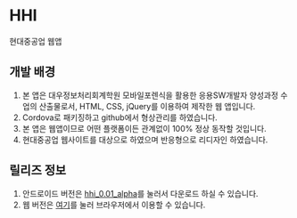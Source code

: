 # HHI
현대중공업 웹앱

## 개발 배경
1. 본 앱은 대우정보처리회계학원 모바일포렌식을 활용한 응용SW개발자 양성과정 수업의 산출물로서, HTML, CSS, jQuery를 이용하여 제작한 웹 앱입니다.
1. Cordova로 패키징하고 github에서 형상관리를 하였습니다.
1. 본 앱은 웹앱이므로 어떤 플랫폼이든 관계없이 100% 정상 동작할 것입니다.
1. 현대중공업 웹사이트를 대상으로 하였으며 반응형으로 리디자인 하였습니다.

## 릴리즈 정보
1. 안드로이드 버전은 [hhi_0.01_alpha](https://github.com/flatRiver-mon/HHI/raw/master/hhi.apk)를 눌러서 다운로드 하실 수 있습니다.
2. 웹 버전은 [여기](http://kpk0416.dothome.co.kr/hhi)를 눌러 브라우저에서 이용할 수 있습니다.
